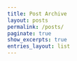 ```yaml
---
title: Post Archive
layout: posts
permalink: /posts/
paginate: true
show_excerpts: true
entries_layout: list
---
```

